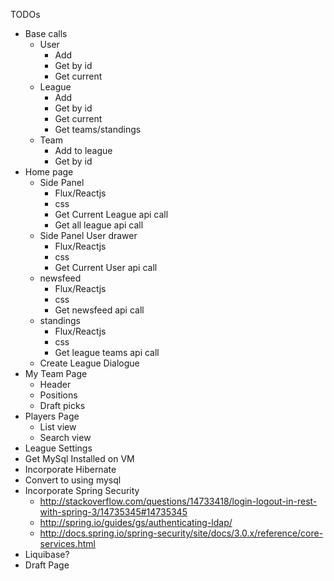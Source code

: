 TODOs

* Base calls
	* User
		* Add
		* Get by id
		* Get current
	* League
		* Add
		* Get by id
		* Get current
		* Get teams/standings
	* Team
		* Add to league
		* Get by id
* Home page
	* Side Panel
		* Flux/Reactjs
		* css
		* Get Current League api call
		* Get all league api call
	* Side Panel User drawer
		* Flux/Reactjs
		* css
		* Get Current User api call
	* newsfeed
		* Flux/Reactjs
		* css
		* Get newsfeed api call
	* standings
		* Flux/Reactjs
		* css
		* Get league teams api call
	* Create League Dialogue
* My Team Page
	* Header
	* Positions
	* Draft picks
* Players Page
	* List view
	* Search view
* League Settings
* Get MySql Installed on VM
* Incorporate Hibernate
* Convert to using mysql
* Incorporate Spring Security
	* http://stackoverflow.com/questions/14733418/login-logout-in-rest-with-spring-3/14735345#14735345
	* http://spring.io/guides/gs/authenticating-ldap/
	* http://docs.spring.io/spring-security/site/docs/3.0.x/reference/core-services.html
* Liquibase?
* Draft Page